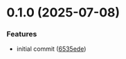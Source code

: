 # 0.1.0 (2025-07-08)


### Features

* initial commit ([6535ede](https://github.com/hawk-digital-environments/hawki-crypto/commit/6535ede34b5dcbf65a616c8b6b4db3ab256c1923))



